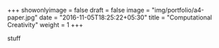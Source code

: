 +++
showonlyimage = false
draft = false
image = "img/portfolio/a4-paper.jpg"
date = "2016-11-05T18:25:22+05:30"
title = "Computational Creativity"
weight = 1
+++

stuff

